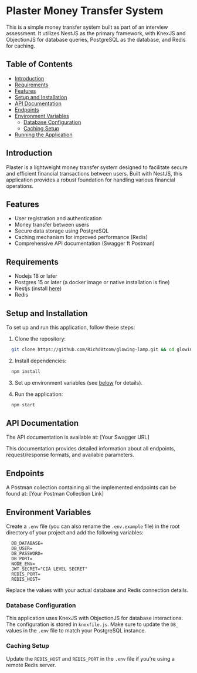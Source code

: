 # Plaster Money Transfer System

This is a simple money transfer system built as part of an interview assessment. It utilizes NestJS as the primary framework, with KnexJS and ObjectionJS for database queries, PostgreSQL as the database, and Redis for caching.

## Table of Contents

- [Introduction](#introduction)
- [Requirements](#requirements)
- [Features](#features)
- [Setup and Installation](#setup-and-installation)
- [API Documentation](#api-documentation)
- [Endpoints](#endpoints)
- [Environment Variables](#environment-variables)
  - [Database Configuration](#database-configuration)
  - [Caching Setup](#caching-setup)
- [Running the Application](#running-the-application)



## Introduction

Plaster is a lightweight money transfer system designed to facilitate secure and efficient financial transactions between users. Built with NestJS, this application provides a robust foundation for handling various financial operations.

## Features

- User registration and authentication
- Money transfer between users
- Secure data storage using PostgreSQL
- Caching mechanism for improved performance (Redis)
- Comprehensive API documentation (Swagger ft Postman)

## Requirements

- Nodejs 18 or later
- Postgres 15 or later (a docker image or native installation is fine)
- Nestjs (install [here](https://docs.nestjs.com/first-steps))
- Redis 

## Setup and Installation

To set up and run this application, follow these steps:

1. Clone the repository:

```bash
  git clone https://github.com/Richd0tcom/glowing-lamp.git && cd glowing-lamp
```
2. Install dependencies:

```bash
  npm install
```

3. Set up environment variables (see [below](#environment-variables) for details).

4. Run the application:

```bash
  npm start
```


## API Documentation

The API documentation is available at:
[Your Swagger URL]

This documentation provides detailed information about all endpoints, request/response formats, and available parameters.

## Endpoints

A Postman collection containing all the implemented endpoints can be found at:
[Your Postman Collection Link]

## Environment Variables

Create a `.env` file (you can also rename the `.env.example` file) in the root directory of your project and add the following variables:

```env
  DB_DATABASE=
  DB_USER=
  DB_PASSWORD=
  DB_PORT=
  NODE_ENV=
  JWT_SECRET="CIA LEVEL SECRET"
  REDIS_PORT=
  REDIS_HOST=

```

Replace the values with your actual database and Redis connection details.

### Database Configuration

This application uses KnexJS with ObjectionJS for database interactions. The configuration is stored in `knexfile.js`. Make sure to update the `DB_` values in the `.env` file to match your PostgreSQL instance.

### Caching Setup

Update the `REDIS_HOST` and `REDIS_PORT` in the `.env` file if you're using a remote Redis server.

